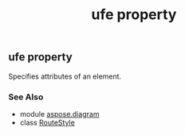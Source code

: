 ﻿---
title: ufe property
second_title: Aspose.Diagram for Python via .NET API References
description: 
type: docs
weight: 30
url: /python-net/aspose.diagram/routestyle/ufe/
is_root: false
---

## ufe property


Specifies attributes of an element.

### See Also
* module [aspose.diagram](../../)
* class [RouteStyle](/diagram/python-net/aspose.diagram/routestyle)
